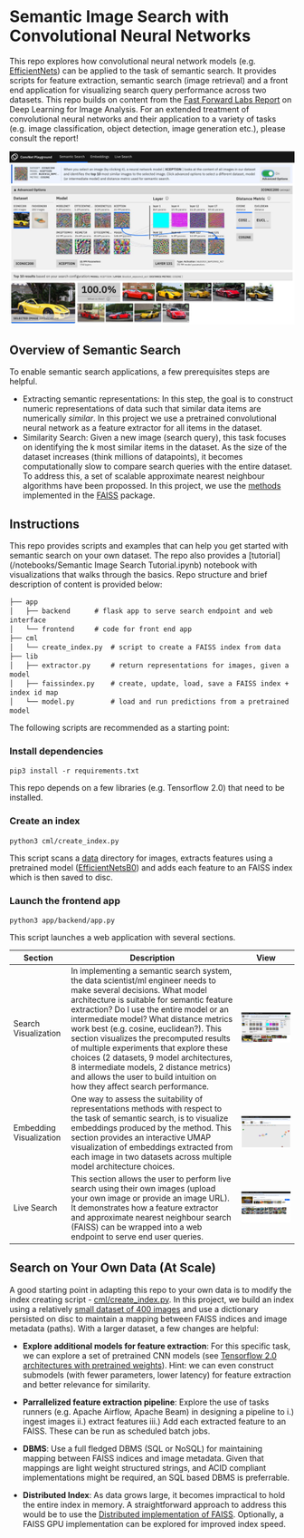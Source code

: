# Semantic Image Search with Convolutional Neural Networks

This repo explores how convolutional neural network models (e.g. [EfficientNets](https://arxiv.org/abs/1905.11946)) can be applied to the task of semantic search. It provides scripts for feature extraction, semantic search (image retrieval) and a front end application for visualizing search query performance across two datasets. This repo builds on content from the [Fast Forward Labs Report](https://www.cloudera.com/products/fast-forward-labs-research/fast-forward-labs-research-reports.html) on Deep Learning for Image Analysis. For an extended treatment of convolutional neural networks and their application to a variety of tasks (e.g. image classification, object detection, image generation etc.), please consult the report!

![ConvNet Playground Screenshot](docs/screen.jpg)

## Overview of Semantic Search

To enable semantic search applications, a few prerequisites steps are helpful.

- Extracting semantic representations: In this step, the goal is to construct numeric representations of data such that similar data items are numerically _similar_. In this project we use a pretrained convolutional neural network as a feature extractor for all items in the dataset.
- Similarity Search: Given a new image (search query), this task focuses on identifying the k most similar items in the dataset. As the size of the dataset increases (think millions of datapoints), it becomes computationally slow to compare search queries with the entire dataset. To address this, a set of scalable approximate nearest neighbour algorithms have been propossed. In this project, we use the [methods](https://arxiv.org/abs/1702.08734) implemented in the [FAISS](https://github.com/facebookresearch/faiss) package.

## Instructions

This repo provides scripts and examples that can help you get started with semantic search on your own dataset. The repo also provides a [tutorial](/notebooks/Semantic Image Search Tutorial.ipynb) notebook with visualizations that walks through the basics.
Repo structure and brief description of content is provided below:

    ├── app
    │   ├── backend      # flask app to serve search endpoint and web interface
    │   └── frontend     # code for front end app
    ├── cml
    │   └── create_index.py  # script to create a FAISS index from data
    ├── lib
    │   ├── extractor.py     # return representations for images, given a model
    │   ├── faissindex.py    # create, update, load, save a FAISS index + index id map
    │   └── model.py         # load and run predictions from a pretrained model

The following scripts are recommended as a starting point:

### Install dependencies

```shell
pip3 install -r requirements.txt
```

This repo depends on a few libraries (e.g. Tensorflow 2.0) that need to be installed.

### Create an index

```shell
python3 cml/create_index.py
```

This script scans a [data](app/frontend/build/assets/semsearch/datasets) directory for images, extracts features using a pretrained model ([EfficientNetsB0](https://arxiv.org/abs/1905.11946)) and adds each feature to an FAISS index which is then saved to disc.

### Launch the frontend app

```shell
python3 app/backend/app.py
```

This script launches a web application with several sections.

| Section                 | Description                                                                                                                                                                                                                                                                                                                                                                                                                                                                                                                                                   | View                                                              |
| ----------------------- | ------------------------------------------------------------------------------------------------------------------------------------------------------------------------------------------------------------------------------------------------------------------------------------------------------------------------------------------------------------------------------------------------------------------------------------------------------------------------------------------------------------------------------------------------------------- | ----------------------------------------------------------------- |
| Search Visualization    | In implementing a semantic search system, the data scientist/ml engineer needs to make several decisions. What model architecture is suitable for semantic feature extraction? Do I use the entire model or an intermediate model? What distance metrics work best (e.g. cosine, euclidean?). This section visualizes the precomputed results of multiple experiments that explore these choices (2 datasets, 9 model architectures, 8 intermediate models, 2 distance metrics) and allows the user to build intuition on how they affect search performance. | ![ ConvNet Playground Embedding Screenshot ](docs/screen.jpg)     |
| Embedding Visualization | One way to assess the suitability of representations methods with respect to the task of semantic search, is to visualize embeddings produced by the method. This section provides an interactive UMAP visualization of embeddings extracted from each image in two datasets across multiple model architecture choices.                                                                                                                                                                                                                                      | ![ ConvNet Playground Embedding Screenshot ](docs/embeddings.jpg) |
| Live Search             | This section allows the user to perform live search using their own images (upload your own image or provide an image URL). It demonstrates how a feature extractor and approximate nearest neighbour search (FAISS) can be wrapped into a web endpoint to serve end user queries.                                                                                                                                                                                                                                                                            | ![ ConvNet Playground Embedding Screenshot ](docs/livesearch.jpg) |

## Search on Your Own Data (At Scale)

A good starting point in adapting this repo to your own data is to modify the index creating script - [cml/create_index.py](cml/create_index.py). In this project, we build an index using a relatively [small dataset of 400 images](app/frontend/build/assets/semsearch/datasets) and use a dictionary persisted on disc to maintain a mapping between FAISS indices and image metadata (paths). With a larger dataset, a few changes are helpful:

- **Explore additional models for feature extraction**: For this specific task, we can explore a set of pretrained CNN models (see [Tensorflow 2.0 architectures with pretrained weights](https://www.tensorflow.org/api_docs/python/tf/keras/applications/)). Hint: we can even construct submodels (with fewer parameters, lower latency) for feature extraction and better relevance for similarity.

- **Parrallelized feature extraction pipeline**: Explore the use of tasks runners (e.g. Apache Airflow, Apache Beam) in designing a pipeline to i.) ingest images ii.) extract features iii.) Add each extracted feature to an FAISS. These can be run as scheduled batch jobs.

- **DBMS**: Use a full fledged DBMS (SQL or NoSQL) for maintaining mapping between FAISS indices and image metadata. Given that mappings are light weight structured strings, and ACID compliant implementations might be required, an SQL based DBMS is preferrable.

- **Distributed Index**: As data grows large, it becomes impractical to hold the entire index in memory. A straightforward approach to address this would be to use the [Distributed implementation of FAISS](https://github.com/facebookresearch/faiss/tree/master/benchs/distributed_ondisk). Optionally, a FAISS GPU implementation can be explored for improved index speed.
